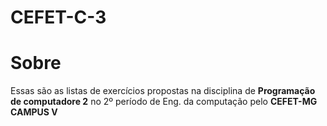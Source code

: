 # CEFET-C-3
<h1>Sobre</h1>
<p>Essas são as listas de exercícios propostas na disciplina de <b>Programação de computadore 2</b> no  2º período de Eng. da computação pelo <strong>CEFET-MG CAMPUS V</strong></p>